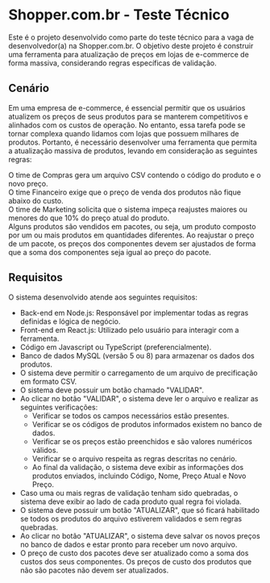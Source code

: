 # Shopper.com.br - Teste Técnico  
Este é o projeto desenvolvido como parte do teste técnico para a vaga de desenvolvedor(a) na Shopper.com.br. O objetivo deste projeto é construir uma ferramenta para atualização de preços em lojas de e-commerce de forma massiva, considerando regras específicas de validação.

## Cenário  
Em uma empresa de e-commerce, é essencial permitir que os usuários atualizem os preços de seus produtos para se manterem competitivos e alinhados com os custos de operação. No entanto, essa tarefa pode se tornar complexa quando lidamos com lojas que possuem milhares de produtos. Portanto, é necessário desenvolver uma ferramenta que permita a atualização massiva de produtos, levando em consideração as seguintes regras:  

O time de Compras gera um arquivo CSV contendo o código do produto e o novo preço.  
O time Financeiro exige que o preço de venda dos produtos não fique abaixo do custo.  
O time de Marketing solicita que o sistema impeça reajustes maiores ou menores do que 10% do preço atual do produto.  
Alguns produtos são vendidos em pacotes, ou seja, um produto composto por um ou mais produtos em quantidades diferentes. Ao reajustar o preço de um pacote, os preços dos componentes devem ser ajustados de forma que a soma dos componentes seja igual ao preço do pacote.  

## Requisitos  
O sistema desenvolvido atende aos seguintes requisitos:  

- Back-end em Node.js: Responsável por implementar todas as regras definidas e lógica de negócio.  
- Front-end em React.js: Utilizado pelo usuário para interagir com a ferramenta.  
- Código em Javascript ou TypeScript (preferencialmente).  
- Banco de dados MySQL (versão 5 ou 8) para armazenar os dados dos produtos.  
- O sistema deve permitir o carregamento de um arquivo de precificação em formato CSV.  
- O sistema deve possuir um botão chamado "VALIDAR".  
- Ao clicar no botão "VALIDAR", o sistema deve ler o arquivo e realizar as seguintes verificações:  
  - Verificar se todos os campos necessários estão presentes.  
  - Verificar se os códigos de produtos informados existem no banco de dados.  
  - Verificar se os preços estão preenchidos e são valores numéricos válidos.  
  - Verificar se o arquivo respeita as regras descritas no cenário.  
  - Ao final da validação, o sistema deve exibir as informações dos produtos enviados, incluindo Código, Nome, Preço Atual e Novo Preço.    
- Caso uma ou mais regras de validação tenham sido quebradas, o sistema deve exibir ao lado de cada produto qual regra foi violada.  
- O sistema deve possuir um botão "ATUALIZAR", que só ficará habilitado se todos os produtos do arquivo estiverem validados e sem regras quebradas.  
- Ao clicar no botão "ATUALIZAR", o sistema deve salvar os novos preços no banco de dados e estar pronto para receber um novo arquivo.  
- O preço de custo dos pacotes deve ser atualizado como a soma dos custos dos seus componentes. Os preços de custo dos produtos que não são pacotes não devem ser atualizados.  
